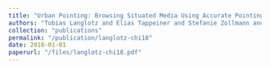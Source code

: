 ```yaml
---
title: "Urban Pointing: Browsing Situated Media Using Accurate Pointing Interfaces"
authors: "Tobias Langlotz and Elias Tappeiner and Stefanie Zollmann and Jonathan Ventura and Holger Regenbrecht"
collection: "publications"
permalink: "/publication/langlotz-chi18"
date: 2018-01-01
paperurl: "/files/langlotz-chi18.pdf"
---
```

